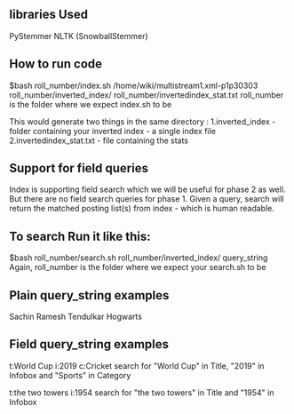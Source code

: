 <h2><b>libraries Used</b></h2>
PyStemmer
NLTK (SnowballStemmer)

<h2><b>How to run code</b></h2>
$bash roll_number/index.sh /home/wiki/multistream1.xml-p1p30303 roll_number/inverted_index/ roll_number/invertedindex_stat.txt
roll_number is the folder where we expect index.sh to be
  
This would generate two things in the same directory :
1.inverted_index - folder containing your inverted index - a single index file
2.invertedindex_stat.txt - file containing the stats 

<h2><b>Support for field queries</b></h2>

Index is supporting field search which we will be useful for phase 2  as well. But there are no field search queries for phase 1. Given a query, search will return the matched posting list(s) from index - which is human readable.


<b><h2>To search Run it like this:</b></h2>
$bash roll_number/search.sh roll_number/inverted_index/ query_string
Again, roll_number is the folder where we expect your search.sh to be
 
<b><h2>Plain query_string examples</b></h2>
Sachin Ramesh Tendulkar
Hogwarts

<b><h2>Field query_string examples</b></h2>
t:World Cup i:2019 c:Cricket
search for "World Cup" in Title, "2019" in Infobox and "Sports" in Category

t:the two towers i:1954
search for "the two towers" in Title and "1954" in Infobox
